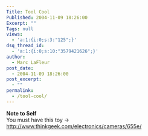 ```yaml
---
Title: Tool Cool
Published: 2004-11-09 18:26:00
Excerpt: ""
Tags: null
views:
  - 'a:1:{i:0;s:3:"125";}'
dsq_thread_id:
  - 'a:1:{i:0;s:10:"3579421626";}'
author:
  - Marc LaFleur
post_date:
  - 2004-11-09 18:26:00
post_excerpt:
  - ""
permalink:
  - /tool-cool/
---
```

<div class="Section1"> <p><b><span style='; font-weight:bold'>Note to Self</span></b><br /> You must have this toy -&gt; <a href="http://www.thinkgeek.com/electronics/cameras/655e/">http://www.thinkgeek.com/electronics/cameras/655e/</a></p> <p>&nbsp;</p> <p>&nbsp;</p></div>